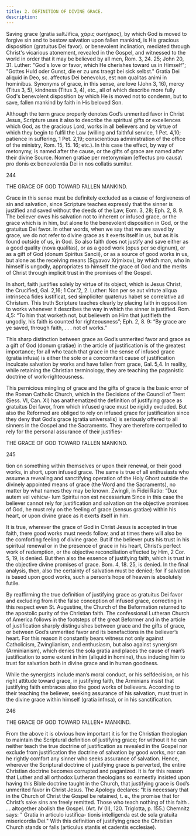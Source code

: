 ```yaml
---
title: 2. DEFINITION OF DIVINE GRACE.
description: 
---
```


Saving grace (gratia saltJifica, χάρις σωτήριος), by which God is moved to forgive sin and to bestow salvation upon fallen mankind, is His gracious disposition (gratuitus Dei favor). or benevolent inclination, mediated through Christ's vicarious atonement, revealed in the Gospel, and witnessed to the world in order that it may be believed by all men, Rom. 3, 24. 25; John 20, 31. Luther: "God's love or favor, which He cherishes toward us in Himself"; "Gottes Huld oder Gunst, die er zu uns traegt bei sick selbst." Gratia Dei aliquid in Deo, sc. affectus Dei benevolus, est non qualitas animi in hominibus. Synonyms of grace, in this sense, are love (John 3, 16), mercy (Titus 3, 5), kindness (Titus 3, 4), etc., all of which describe more fully God's benevolent disposition by which He is moved not to condemn, but to save, fallen mankind by faith in His beloved Son.

Although the term grace properly denotes God’s unmerited favor in Christ Jesus, Scripture uses it also to describe the spiritual gifts or excellences which God, as the gracious Lord, works in all believers and by virtue of which they begin to fulfil the Law (willing and faithful service, 1 Pet. 4,10; patience in suffering, 1 Pet. 2,19; conscientious administration of the office of the ministry, Rom. 15, 15. 16; etc.). In this case the effect, by way of metonymy, is named after the cause, or the gifts of grace are named after their divine Source. Nomen gratiae per metonymiam [effectus pro causa\ pro donis ex benevolentia Dei in nos collatis sumitur. 



244 


THE GRACE OF GOD TOWARD FALLEN MANKIND. 


Grace in this sense must be definitely excluded as a cause of forgiveness of sin and salvation, since Scripture teaches expressly that the sinner is justified and saved without the deeds of the Law, Eom. 3, 28; Eph. 2, 8. 9. The believer owes his salvation not to inherent or infused grace, or the grace which is in him, but alone to the benevolent disposition in God, or the gratuitus Dei favor. In other words, when we say that we are saved by grace, we do not refer to divine grace as it exerts itself in us, but as it is found outside of us, in God. So also faith does not justify and save either as a good quality (nova qualitas), or as a good work (opus per se dignum), or as a gift of God (donum Spiritus Sancii), or as a source of good works in us, but alone as the receiving means (Sgyavov Xrjmixov), by which man, who in himself is ungodly, appropriates to himself the grace of God and the merits of Christ through implicit trust in the promises of the Gospel. 

In short, faith justifies solely by virtue of its object, which is Jesus Christ, the Crucified, Gal. 2,16; 1 Cor.'2, 2. Luther: Non per se aut virtute aliqua intrinseca fides iustificat, sed simpliciter quatenus habet se correlative ad Christum. This truth Scripture teaches clearly by placing faith in opposition to works whenever it describes the way in which the sinner is justified. Rom. 4,5: “To him that worketh not, but believeth on Him that justifieth the ungodly, his faith is counted for righteousness”; Eph. 2, 8. 9: “By grace are ye saved, through faith, . . . not of works.” 

This sharp distinction between grace as God’s unmerited favor and grace as a gift of God (donum gratiae) in the article of justification is of the greatest importance; for all who teach that grace in the sense of infused grace (gratia infusa) is either the sole or a concomitant cause of justification inculcate salvation by works and have fallen from grace, Gal. 5,4. In reality, while retaining the Christian terminology, they are teaching the paganistic doctrine of work-righteousness. 

This pernicious mingling of grace and the gifts of grace is the basic error of the Roman Catholic Church, which in the Decisions of the Council of Trent (Sess. VI, Can. XI) has anathematized the definition of justifying grace as gratuitus Dei favor, from which infused grace must be rigidly excluded. But also the Reformed are obliged to rely on infused grace for justification since they deny that God’s grace (gratia universalis) is seriously offered to all sinners in the Gospel and the Sacraments. They are therefore compelled to rely for the personal assurance of their justifies- 



THE GRACE OF GOD TOWARD FALLEN MANKIND. 


245 


tion on something within themselves or upon their renewal, or their good works, in short, upon infused grace. The same is true of all enthusiasts who assume a revealing and sanctifying operation of the Holy Ghost outside the divinely appointed means of grace (the Word and the Sacraments), no matter by what names they may be known. Zwingli, in Fidei Ratio: “Dux autem vel vehicw- lum Spiritui non est necessarium Since in this case the believer cannot rely for justification and salvation on the objective promises of God, he must rely on the feeling of grace (sensus gratiae) within his heart, or upon divine grace as it exerts itself in him. 

It is true, wherever the grace of God in Christ Jesus is accepted in true faith, there good works must needs follow, and at times there will also be the comforting feeling of divine grace. But if the believer puts his trust in his spiritual renewal or in the presence of grace in his heart, Christ’s perfect work of redemption, or the objective reconciliation effected by Him, 2 Cor. 5, 19, is denied. But then also the essence of justifying faith, which is trust in the objective divine promises of grace. Bom. 4, 18. 25, is denied. In the final analysis, then, also the certainty of salvation must be denied; for if salvation is based upon good works, such a person’s hope of heaven is absolutely futile. 

By reaffirming the true definition of justifying grace as gratuitus Dei favor and excluding from it the false conception of infused grace, correcting in this respect even St. Augustine, the Church of the Beformation returned to the apostolic purity of the Christian faith. The confessional Lutheran Church of America follows in the footsteps of the great Beformer and in the article of justification sharply distinguishes between grace and the gifts of grace, or between God’s unmerited favor and its benefactions in the believer’s heart. For this reason it constantly bears witness not only against Catholicism, Zwinglianism, and enthusiasm, but also against synergism (Arminianism), which denies the sola gratia and places the cause of man’s justification to some extent in him (aliquid in homine), thus inducing him to trust for salvation both in divine grace and in human goodness. 

While the synergists include man’s moral conduct, or his selfdecision, or his right attitude toward grace, in justifying faith, the Arminians insist that justifying faith embraces also the good works of believers. According to their teaching the believer, seeking assurance of his salvation, must trust in the divine grace within himself (gratia infnsa), or in his sanctification. 



246 


THE GRACE OF GOD TOWARD FALLEN* MANKIND. 


From the above it is obvious how important it is for the Christian theologian to maintain the Scriptural definition of justifying grace; for without it he can neither teach the true doctrine of justification as revealed in the Gospel nor exclude from justification the doctrine of salvation by good works, nor can he rightly comfort any sinner who seeks assurance of salvation. Hence, wherever the Scriptural doctrine of justifying grace is perverted, the entire Christian doctrine becomes corrupted and paganized. It is for this reason that Luther and all orthodox Lutheran theologians so earnestly insisted upon having this Bible doctrine taught in the Church, that justifying grace is God’s unmerited favor in Christ Jesus. The Apology declares: “It is necessary that in the Church of Christ the Gospel be retained, t. e., the promise that for Christ’s sake sins are freely remitted. Those who teach nothing of this faith . . . altogether abolish the Gospel. (Art. IV (II), 120. Triglotta, p. 155.) Chemnitz says: " Gratia in articulo iustifica- tionis intelligenda est de sola gratuita misericordia Dei." With this definition of justifying grace the Christian Church stands or falls (articulus stantis et cadentis ecclesiae). 
